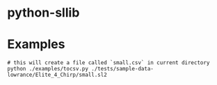 # python-sllib



# Examples
```shell
# this will create a file called `small.csv` in current directory
python ./examples/tocsv.py ./tests/sample-data-lowrance/Elite_4_Chirp/small.sl2

```